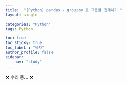 ```yaml
---
title:  "[Python] pandas - groupby 로 그룹별 집계하기 "
layout: single

categories: "Python"
tags: Python

toc: true
toc_sticky: true
toc_label : "목차"
author_profile: false
sidebar:
    nav: "study"
---
```


⚒️ 수리 중... ⚒️ 